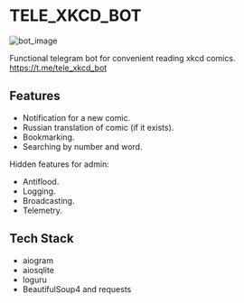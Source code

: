 # TELE_XKCD_BOT

![bot_image](https://user-images.githubusercontent.com/25626227/128462493-55f67eb0-d9ea-4d50-864b-0c29a3bc0f45.png)

Functional telegram bot for convenient reading xkcd comics.
https://t.me/tele_xkcd_bot

## Features
- Notification for a new comic.
- Russian translation of comic (if it exists).
- Bookmarking.
- Searching by number and word.
 
Hidden features for admin:
- Antiflood.
- Logging.
- Broadcasting.
- Telemetry.


## Tech Stack

- aiogram
- aiosqlite
- loguru
- BeautifulSoup4 and requests
